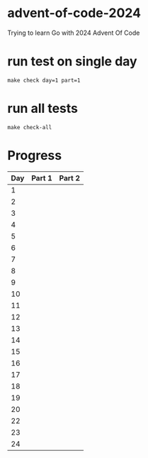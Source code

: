 # advent-of-code-2024

Trying to learn Go with 2024 Advent Of Code

# run test on single day

`make check day=1 part=1`

# run all tests

`make check-all`

# Progress

 Day | Part 1 | Part 2  
:----|:-------|:--------
 1   |        |          
 2   |        |          
 3   |        |          
 4   |        |          
 5   |        |          
 6   |        |          
 7   |        |          
 8   |        |          
 9   |        |          
 10  |        |          
 11  |        |          
 12  |        |
 13  |        |
 14  |        |          
 15  |        |          
 16  |        |          
 17  |        |
 18  |        |
 19  |        |          
 20  |        |
 22  |        |
 23  |        |
 24  |        |  


